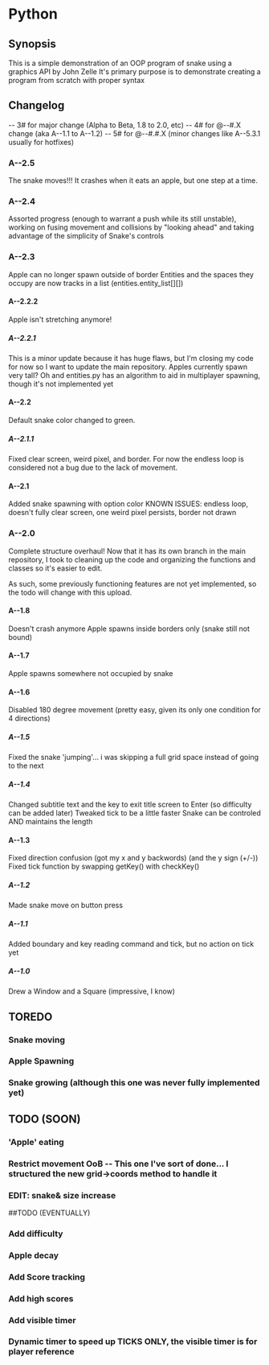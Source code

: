 # Python
## Synopsis

This is a simple demonstration of an OOP program of snake using a graphics API by John Zelle
It's primary purpose is to demonstrate creating a program from scratch with proper syntax


## Changelog


-- 3# for major change (Alpha to Beta, 1.8 to 2.0, etc)
-- 4# for @--#.X change (aka A--1.1 to A--1.2)
-- 5# for @--#.#.X (minor changes like A--5.3.1 usually for hotfixes)

### A--2.5
The snake moves!!! It crashes when it eats an apple, but one step at a time.


### A--2.4
Assorted progress (enough to warrant a push while its still unstable), working on
fusing movement and collisions by "looking ahead" and taking advantage of the 
simplicity of Snake's controls

### A--2.3
Apple can no longer spawn outside of border
Entities and the spaces they occupy are now tracks in a list (entities.entity_list[][])

#### A--2.2.2
Apple isn't stretching anymore!

##### A--2.2.1
This is a minor update because it has huge flaws, but I'm closing my code for now
so I want to update the main repository. Apples currently spawn very tall?
Oh and entities.py has an algorithm to aid in multiplayer spawning, though
it's not implemented yet

#### A--2.2
Default snake color changed to green. 


##### A--2.1.1
Fixed clear screen, weird pixel, and border. For now the endless loop is considered not a
bug due to the lack of movement.

#### A--2.1
Added snake spawning with option color
KNOWN ISSUES: endless loop, doesn't fully clear screen, one weird pixel persists, border not drawn

### A--2.0
Complete structure overhaul! Now that it has its own branch in the main repository, I took
to cleaning up the code and organizing the functions and classes so it's easier to edit.

As such, some previously functioning features are not yet implemented, so the todo will change with
this upload.

#### A--1.8
Doesn't crash anymore
Apple spawns inside borders only (snake still not bound)

#### A--1.7
Apple spawns somewhere not occupied by snake

#### A--1.6
Disabled 180 degree movement (pretty easy, given its only one condition for 4 directions)

##### A--1.5
Fixed the snake 'jumping'... i was skipping a full grid space instead of going to the next

##### A--1.4
Changed subtitle text and the key to exit title screen to Enter (so difficulty can be added later)
Tweaked tick to be a little faster
Snake can be controled AND maintains the length

#### A--1.3 
Fixed direction confusion (got my x and y backwords) (and the y sign (+/-))
Fixed tick function by swapping getKey() with checkKey()

##### A--1.2 
Made snake move on button press

##### A--1.1 
Added boundary and key reading command and tick, but no action on tick yet

##### A--1.0 
Drew a Window and a Square (impressive, I know)

## TOREDO
### Snake moving
### Apple Spawning
### Snake growing (although this one was never fully implemented yet)

## TODO (SOON)
### 'Apple' eating
### Restrict movement OoB -- This one I've sort of done... I structured the new grid->coords method to handle it
### EDIT: snake& size increase

##TODO (EVENTUALLY)

### Add difficulty
### Apple decay
### Add Score tracking
### Add high scores
### Add visible timer
### Dynamic timer to speed up TICKS ONLY, the visible timer is for player reference

